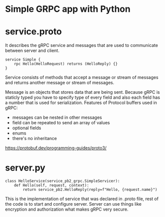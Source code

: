 # Simple GRPC app with Python

# service.proto

It describes the gRPC service and messages that are used to communicate between server and client.

```
service Simple {
    rpc Hello(HelloRequest) returns (HelloReply) {}
}
```
Service consists of methods that accept a message or stream of messages and returns another message or stream of messages.

Message is an objects that stores data that are being sent. 
Because gRPC is staticly typed you have to specify type of every field and also each field has a number that is used for serialization.
Features of Protocol buffers used in gRPC:
- messages can be nested in other messages
- field can be repeated to send an array of values
- optional fields
- enums
- there's no inheritance

https://protobuf.dev/programming-guides/proto3/

# server.py

```
class HelloService(service_pb2_grpc.SimpleServicer):
    def Hello(self, request, context):
        return service_pb2.HelloReply(reply=f"Hello, {request.name}")
```
This is the implementation of service that was declared in .proto file, rest of the code is to start and configure server.
Server can use things like encryption and authorization what makes gRPC very secure.
